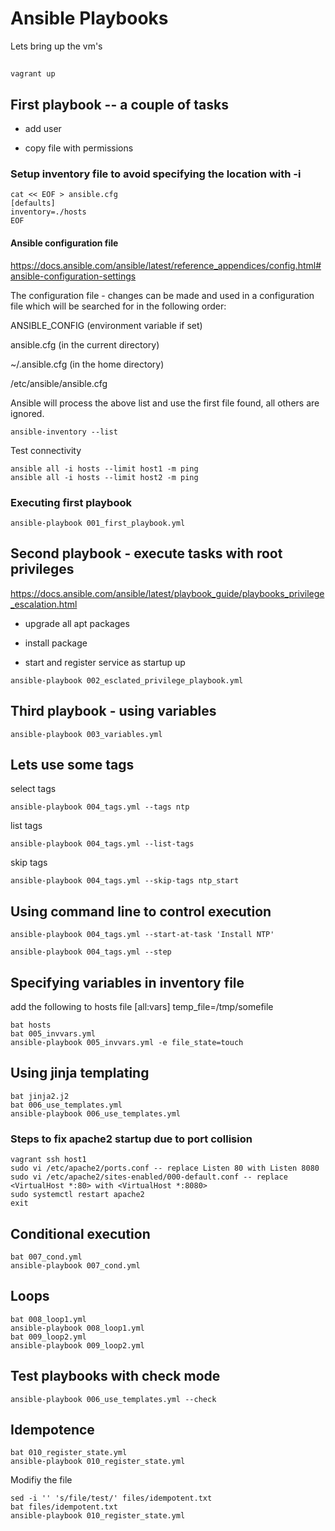 # Ansible Playbooks


Lets bring up the vm's
##
    vagrant up

## First playbook -- a couple of tasks
* add user
+ copy file with permissions

### Setup inventory file to avoid specifying the location with -i

```
cat << EOF > ansible.cfg
[defaults]
inventory=./hosts
EOF
```

#### Ansible configuration file

https://docs.ansible.com/ansible/latest/reference_appendices/config.html#ansible-configuration-settings

The configuration file - changes can be made and used in a configuration file which will be searched for in the following order:

ANSIBLE_CONFIG (environment variable if set)

ansible.cfg (in the current directory)

~/.ansible.cfg (in the home directory)

/etc/ansible/ansible.cfg

Ansible will process the above list and use the first file found, all others are ignored.

```
ansible-inventory --list
```

Test connectivity

```
ansible all -i hosts --limit host1 -m ping
ansible all -i hosts --limit host2 -m ping
```


### Executing first playbook
```
ansible-playbook 001_first_playbook.yml
```

## Second playbook - execute tasks with root privileges

https://docs.ansible.com/ansible/latest/playbook_guide/playbooks_privilege_escalation.html

- upgrade all apt packages
* install package
+ start and register service as startup up


```
ansible-playbook 002_esclated_privilege_playbook.yml
```

## Third playbook - using variables

```
ansible-playbook 003_variables.yml
```

## Lets use some tags

select tags
```
ansible-playbook 004_tags.yml --tags ntp
```
list tags
```
ansible-playbook 004_tags.yml --list-tags
```
skip tags
```
ansible-playbook 004_tags.yml --skip-tags ntp_start
```

## Using command line to control execution

```
ansible-playbook 004_tags.yml --start-at-task 'Install NTP'
```

```
ansible-playbook 004_tags.yml --step
```

## Specifying variables in inventory file

add the following to hosts file
[all:vars]
temp_file=/tmp/somefile

```
bat hosts
bat 005_invvars.yml
ansible-playbook 005_invvars.yml -e file_state=touch
```

## Using jinja templating

```
bat jinja2.j2
bat 006_use_templates.yml
ansible-playbook 006_use_templates.yml
```
### Steps to fix apache2 startup due to port collision
```
vagrant ssh host1
sudo vi /etc/apache2/ports.conf -- replace Listen 80 with Listen 8080
sudo vi /etc/apache2/sites-enabled/000-default.conf -- replace <VirtualHost *:80> with <VirtualHost *:8080>
sudo systemctl restart apache2
exit
```

## Conditional execution

```
bat 007_cond.yml
ansible-playbook 007_cond.yml
```

## Loops

```
bat 008_loop1.yml
ansible-playbook 008_loop1.yml
bat 009_loop2.yml
ansible-playbook 009_loop2.yml
```

## Test playbooks with check mode
```
ansible-playbook 006_use_templates.yml --check
```


## Idempotence

```
bat 010_register_state.yml
ansible-playbook 010_register_state.yml
```

Modifiy the file
```
sed -i '' 's/file/test/' files/idempotent.txt
bat files/idempotent.txt
ansible-playbook 010_register_state.yml
```
